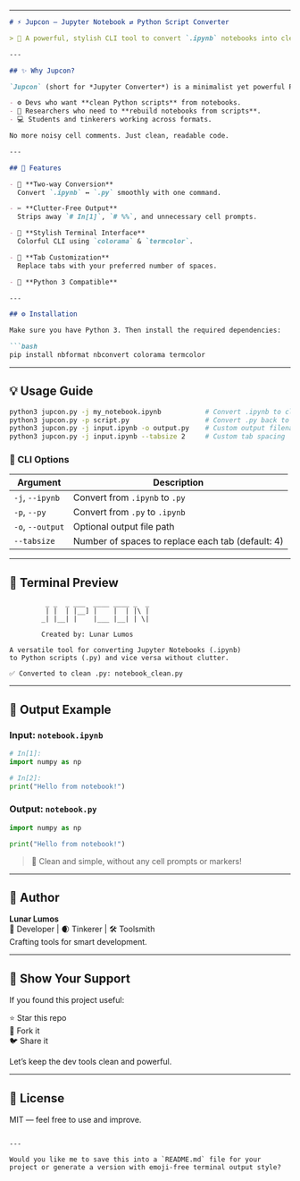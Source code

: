 
---

```md
# ⚡ Jupcon — Jupyter Notebook ⇄ Python Script Converter

> 🧠 A powerful, stylish CLI tool to convert `.ipynb` notebooks into clean `.py` scripts (and back) without cell prompts or clutter.

---

## ✨ Why Jupcon?

`Jupcon` (short for *Jupyter Converter*) is a minimalist yet powerful Python3 utility that makes it effortless to switch between `.ipynb` and `.py` formats. Perfect for:

- ⚙️ Devs who want **clean Python scripts** from notebooks.
- 🧪 Researchers who need to **rebuild notebooks from scripts**.
- 💻 Students and tinkerers working across formats.

No more noisy cell comments. Just clean, readable code.

---

## 🚀 Features

- 🔁 **Two-way Conversion**  
  Convert `.ipynb` ↔ `.py` smoothly with one command.

- ✂️ **Clutter-Free Output**  
  Strips away `# In[1]`, `# %%`, and unnecessary cell prompts.

- 🎨 **Stylish Terminal Interface**  
  Colorful CLI using `colorama` & `termcolor`.

- 🧼 **Tab Customization**  
  Replace tabs with your preferred number of spaces.

- 🐍 **Python 3 Compatible**

---

## ⚙️ Installation

Make sure you have Python 3. Then install the required dependencies:

```bash
pip install nbformat nbconvert colorama termcolor
```

---

## 💡 Usage Guide

```bash
python3 jupcon.py -j my_notebook.ipynb           # Convert .ipynb to clean .py
python3 jupcon.py -p script.py                   # Convert .py back to .ipynb
python3 jupcon.py -j input.ipynb -o output.py    # Custom output filename
python3 jupcon.py -j input.ipynb --tabsize 2     # Custom tab spacing
```

### 🔧 CLI Options

| Argument        | Description                                      |
|-----------------|--------------------------------------------------|
| `-j`, `--ipynb` | Convert from `.ipynb` to `.py`                   |
| `-p`, `--py`    | Convert from `.py` to `.ipynb`                   |
| `-o`, `--output`| Optional output file path                        |
| `--tabsize`     | Number of spaces to replace each tab (default: 4)|

---

## 📸 Terminal Preview

```text
         _ _  _ ___  ____ ____ _  _ 
         | |  | |__] |    |  | |\ | 
        _| |__| |    |___ |__| | \| 

        Created by: Lunar Lumos

A versatile tool for converting Jupyter Notebooks (.ipynb)
to Python scripts (.py) and vice versa without clutter.

✅ Converted to clean .py: notebook_clean.py
```

---

## 📂 Output Example

### Input: `notebook.ipynb`

```python
# In[1]:
import numpy as np

# In[2]:
print("Hello from notebook!")
```

### Output: `notebook.py`

```python
import numpy as np

print("Hello from notebook!")
```

> 🧽 Clean and simple, without any cell prompts or markers!

---

## 👤 Author

**Lunar Lumos**  
🧪 Developer | 🌒 Tinkerer | 🛠️ Toolsmith  
Crafting tools for smart development.

---

## 💫 Show Your Support

If you found this project useful:

⭐ Star this repo  
🍴 Fork it  
🐦 Share it  

Let’s keep the dev tools clean and powerful.

---

## 🧪 License

MIT — feel free to use and improve.
```

---

Would you like me to save this into a `README.md` file for your project or generate a version with emoji-free terminal output style?
